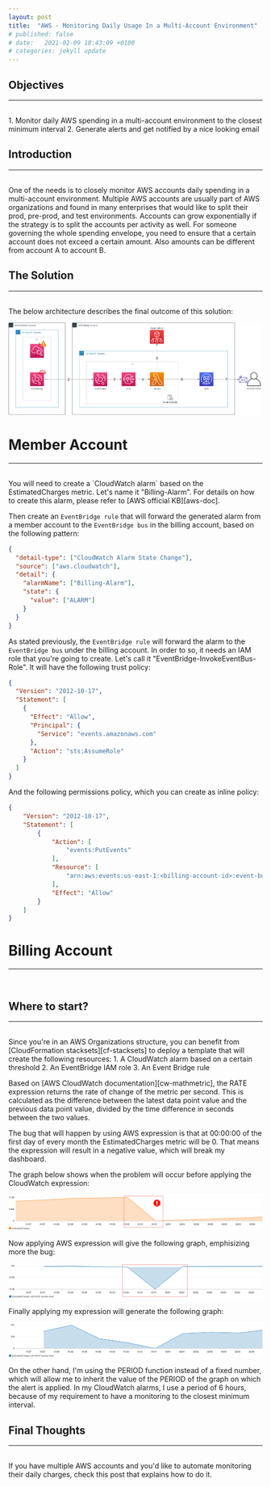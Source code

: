 ```yaml
---
layout: post
title:  "AWS - Monitoring Daily Usage In a Multi-Account Environment"
# published: false
# date:   2021-02-09 18:43:09 +0100
# categories: jekyll update
---
```


## __Objectives__
---
<br>
  1. Monitor daily AWS spending in a multi-account environment to the closest minimum interval
  2. Generate alerts and get notified by a nice looking email

## __Introduction__
---
<br>
One of the needs is to closely monitor AWS accounts daily spending in a multi-account environment. Multiple AWS accounts are usually part of AWS organizations and found in many enterprises that would like to split their prod, pre-prod, and test environments. Accounts can grow exponentially if the strategy is to split the accounts per activity as well. For someone governing the whole spending envelope, you need to ensure that a certain account does not exceed a certain amount. Also amounts can be different from account A to account B.

## __The Solution__
---
<br>
The below architecture describes the final outcome of this solution:

[ ![](/assets/billing-architecture.png) ](/assets/billing-architecture.png)

# __Member Account__
---
<br>
You will need to create a `CloudWatch alarm` based on the EstimatedCharges metric. Let's name it "Billing-Alarm". For details on how to create this alarm, please refer to [AWS official KB][aws-doc].

Then create an `EventBridge rule` that will forward the generated alarm from a member account to the `EventBridge bus` in the billing account, based on the following pattern:

```json
{
  "detail-type": ["CloudWatch Alarm State Change"],
  "source": ["aws.cloudwatch"],
  "detail": {
    "alarmName": ["Billing-Alarm"],
    "state": {
      "value": ["ALARM"]
    }
  }
}
```

As stated previously, the `EventBridge rule` will forward the alarm to the `EventBridge bus` under the billing account. In order to so, it needs an IAM role that you're going to create. Let's call it "EventBridge-InvokeEventBus-Role".
It will have the following trust policy:

```json
{
  "Version": "2012-10-17",
  "Statement": [
    {
      "Effect": "Allow",
      "Principal": {
        "Service": "events.amazonaws.com"
      },
      "Action": "sts:AssumeRole"
    }
  ]
}
```

And the following permissions policy, which you can create as inline policy:

```json
{
    "Version": "2012-10-17",
    "Statement": [
        {
            "Action": [
                "events:PutEvents"
            ],
            "Resource": [
                "arn:aws:events:us-east-1:<billing-account-id>:event-bus/default"
            ],
            "Effect": "Allow"
        }
    ]
}
```

# __Billing Account__
---
<br>

## __Where to start?__
---
<br>
Since you're in an AWS Organizations structure, you can benefit from [CloudFormation stacksets][cf-stacksets] to deploy a template that will create the following resources:
1. A CloudWatch alarm based on a certain threshold
2. An EventBridge IAM role
3. An Event Bridge rule

Based on [AWS CloudWatch documentation][cw-mathmetric], the RATE expression returns the rate of change of the metric per second. This is calculated as the difference between the latest data point value and the previous data point value, divided by the time difference in seconds between the two values.

The bug that will happen by using AWS expression is that at 00:00:00 of the first day of every month the EstimatedCharges metric will be 0. That means the expression will result in a negative value, which will break my dashboard.

The graph below shows when the problem will occur before applying the CloudWatch expression:

[ ![](/assets/aws-estimatedcharges-problem.png) ](/assets/aws-estimatedcharges-problem.png)

Now applying AWS expression will give the following graph, emphisizing more the bug:

[ ![](/assets/aws-estimatedcharges-rate-problem.png) ](/assets/aws-estimatedcharges-rate-problem.png)

Finally applying my expression will generate the following graph:

[ ![](/assets/aws-estimatedcharges-rate-fixed.png) ](/assets/aws-estimatedcharges-rate-fixed.png)

On the other hand, I'm using the PERIOD function instead of a fixed number, which will allow me to inherit the value of the PERIOD of the graph on which the alert is applied.
In my CloudWatch alarms, I use a period of 6 hours, because of my requirement to have a monitoring to the closest minimum interval.

## __Final Thoughts__
---
<br>
If you have multiple AWS accounts and you'd like to automate monitoring their daily charges, check this post that explains how to do it.

[cf-stacksets]: https://docs.aws.amazon.com/AWSCloudFormation/latest/UserGuide/what-is-cfnstacksets.html
[aws-doc]: https://aws.amazon.com/premiumsupport/knowledge-center/cloudwatch-estimatedcharges-alarm/